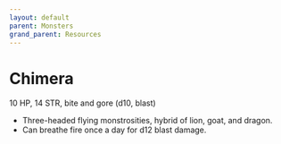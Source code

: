 ```yaml
---
layout: default
parent: Monsters
grand_parent: Resources
---
```


# Chimera

10 HP, 14 STR, bite and gore (d10, blast)

- Three-headed flying monstrosities, hybrid of lion, goat, and dragon.
- Can breathe fire once a day for d12 blast damage.
